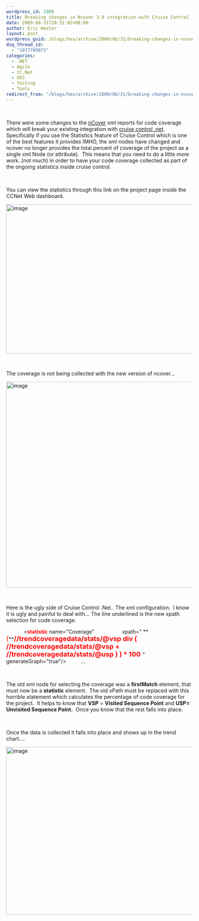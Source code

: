 ```yaml
---
wordpress_id: 2989
title: Breaking changes in Ncover 3.0 integration with Cruise Control .Net
date: 2009-08-31T20:31:02+00:00
author: Eric Hexter
layout: post
wordpress_guid: /blogs/hex/archive/2009/08/31/breaking-changes-in-ncover-3-0-integration-with-cruise-control-net.aspx
dsq_thread_id:
  - "1077709873"
categories:
  - .NET
  - Agile
  - CC.Net
  - OSS
  - Testing
  - Tools
redirect_from: "/blogs/hex/archive/2009/08/31/breaking-changes-in-ncover-3-0-integration-with-cruise-control-net.aspx/"
---
```

&#160;

There were some changes to the [nCover](http://ncover.com) xml reports for code coverage which will break your existing integration with [cruise control .net](http://confluence.public.thoughtworks.org/display/CCNET/Welcome+to+CruiseControl.NET). Specifically if you use the Statistics feature of Cruise Control which is one of the best features it provides IMHO, the xml nodes have changed and ncover no longer provides the total percent of coverage of the project as a single xml Node (or attribute).&#160; This means that you need to do a little more work..(not much) in order to have your code coverage collected as part of the ongoing statistics inside cruise control.

&#160;

You can view the statistics through this link on the project page inside the CCNet Web dashboard.

[<img style="border-bottom: 0px;border-left: 0px;border-top: 0px;border-right: 0px" border="0" alt="image" src="https://lostechies.com/content/erichexter/uploads/2011/03/image_thumb_62C9CFA7.png" width="665" height="403" />](https://lostechies.com/content/erichexter/uploads/2011/03/image_2E95A661.png) 

&#160;

The coverage is not being collected with the new version of ncover…

[<img style="border-bottom: 0px;border-left: 0px;border-top: 0px;border-right: 0px" border="0" alt="image" src="https://lostechies.com/content/erichexter/uploads/2011/03/image_thumb_08BF7FFE.png" width="535" height="556" />](https://lostechies.com/content/erichexter/uploads/2011/03/image_2946BFB0.png)

&#160;

Here is the ugly side of Cruise Control .Net.. The xml configuration.&#160; I know it is ugly and painful to deal with… The line underlined is the new xpath selection for code coverage.

<statistics >   
&#160;&#160;&#160; <statisticList>   
&#160;&#160;&#160;&#160;&#160;&#160;&#160; <<font color="#ff0000"><strong>statistic</strong></font> name="Coverage"&#160;&#160;&#160;&#160;&#160;&#160;&#160;&#160;&#160;   
&#160;&#160;&#160;&#160;&#160;&#160;&#160;&#160; xpath=" **<font color="#ff0000" size="4">(</font>**<a><font color="#ff0000" size="4"><strong>//trendcoveragedata/stats/@vsp</strong></font></a><font size="4"><font color="#ff0000"><strong> div ( //trendcoveragedata/stats/@vsp + //trendcoveragedata/stats/@usp ) ) * 100</strong> </font></font>"   
&#160;&#160;&#160;&#160;&#160;&#160;&#160;&#160; generateGraph="true"/>   
&#160;&#160;&#160;&#160;&#160;&#160;&#160;&#160; …   
&#160;&#160;&#160; </statisticList>   
</statistics> 

&#160;

The old xml node for selecting the coverage was a **firstMatch** element, that must now be a **statistic** element.&#160; The old xPath must be replaced with this horrible statement which calculates the percentage of code coverage for the project.&#160; It helps to know that **VSP** = **Visited Sequence Point** and **USP= Unvisited Sequence Point.**&#160; Once you know that the rest falls into place.

&#160;

Once the data is collected it falls into place and shows up in the trend chart….&#160; 

[<img style="border-bottom: 0px;border-left: 0px;border-top: 0px;border-right: 0px" border="0" alt="image" src="https://lostechies.com/content/erichexter/uploads/2011/03/image_thumb_72F597A0.png" width="815" height="453" />](https://lostechies.com/content/erichexter/uploads/2011/03/image_5A65FA50.png)
